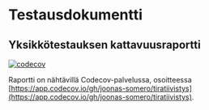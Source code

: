 # Testausdokumentti

## Yksikkötestauksen kattavuusraportti

[![codecov](https://codecov.io/gh/joonas-somero/tiratiivistys/graph/badge.svg?token=ES3YTXJVHD)](https://codecov.io/gh/joonas-somero/tiratiivistys)

Raportti on nähtävillä Codecov-palvelussa, osoitteessa [https://app.codecov.io/gh/joonas-somero/tiratiivistys](https://app.codecov.io/gh/joonas-somero/tiratiivistys).
